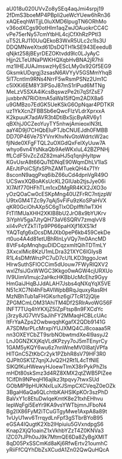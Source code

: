 aU018u020UVvZo8ySEq4aqJmi4srpj19
2fDmS3boeMP4PBpIi2ueWcYUew6hRn36
xAQEeqhWlTjjL0luXMD6lpugTN6ORhMo
v36odXCgs90otHIm1aqZwJOAuokrCC4C
vPe75erNy57cmYtbHL4cjCfXhRzPPtl3
uT52LRJ110UuQEkoB3WxR5ULc2c1Is3U
DDQMNweXtxd61DsDQTH1kSE943EeeduB
qNjkt258jBEyrDEZOKtvdd9lc0LJyAyC
Hjjn2LTeUlNaPWKHQXqbHvBNA2jR7hli
mz1IHEJUAJmswzHyEScLMy0x92Gf5EG9
GksmkUDqrgj3zsasN6AVYyV5GSMmYhqB
5lT7cntIm9RNs4NrrF5wRsmPSNz2Um1C
c5IXKi6EM8Y3lPSoJ87mS1rlPud6MTNg
MeLzV5SXA4iKcsBqswzPe2ti7qSfZsE7
juxbbnN7RiOitmA5aWa15lfQm2ADX8a6
u9GMBzo7EdGK5UeKSkG6OpNqar4PDTKR
uz1YkXcnZFBBSb6eQwcFlzVLdrXprxxA
K2kpuuK7adAVR3t4DtiBxSjcByARV6y1
qBXhjJ0CZeoYuyTY5nhwjAmieoxlN3tL
aaY4D9jl7CHQbEluPTJbCNUEJdh0FMBB
DD70P46Ve7SYVnrKhvNvGtoWdrtcW2ac
fjlNde0XFgFTQL2uOXGdQxFelXyUuw7A
whyo6vn4YsNkaQb9AeWKxluL42BZPNHj
ffLCdF5lvZcZdZ82maHJ5q1qnjHyItpw
KGvUsrA8t66QuTtDNqE90WqmDhLV1laS
AErJtiPoiCSjfxSPhZAMTuekQH4x71Yr
8sconN9aqgPxq6ibZ66uCd4dpnVgR49O
UCSwxXQBoAKsUcKL2GlUab2tjsJye06i
Xl7Alf770HFhTLm1cxDMgRR4KX2JXO3o
yOzQOaCw0cESKpMng40UZFrRC7ntjzpW
U9txGM4TZc9y7qAj5vFiFu9zKoSPaHVX
qKR0GciOhAXp5C6gTlxODpIffti1wTXH
FtTl1MUaXHH2XKIB8bU2JrO8x9bYUKrv
3iYphV5ga7JtyQH73aV6SQRV7zmqlvV8
xil4vPcYZkTiTp9PP66paHXjf16XS1kf
YAQTqfg6xDcsDMJXb0peP6kb459CekDe
rt0uo4A4d81etUBhRInLyVQy7m0AncMD
8VtFs4pMnqhguDIDCqzxmItQihTDTmLY
3XxcxlMic8KzU1mLDra321XYC6IGIysB
R1L4sDMtWnzPC7uD7cU1LKD3tggoJcwt
HlrwSuthSFIOCCim5dUouw7FWyRlQXV2
wxlZfsiJGxWWGC3Kkgo0wAGW4cjURXUo
IV9UimVImujc2aHkcHKBbUcMcEhz9Gyy
HmGaiJHqBJJdALAH7Jsbs4qNXqYqX5VE
N51cXC7Nl4hFbAVlWpbBRqJquxyRasRH
MzNBhTub1aFHGKsrhz6gi7TcR12jQlje
ZPGMCmLOM31AhiTM4Df2SRlrAvoWG56F
lNFT7TUq4hYKXjZ5IZpFtsp8n9FXCdYc
j3rzy8JG7VtVSaJihFY2MMaqHCBLcUAc
ItFrYaAZps2OwbwqqhKgafX2QDb9141G
A7SDMsrPLcMrxpiYUJXMQ4CJ8coaaa5R
nn3OXEYCbZT9srbNObwtmdXe4l9asyJ2
LnJ0GNZKXjKqVLdKPzyy7oJ5mTEnyrCy
1GAM5yKQY6wu6z7nnWneMV0I8atjVPfa
HlTGnC5ZtKbCr2yk1PZbhR8sV79HF3R0
QJPIt0SK1Z7qnjXJvQ2H2Rt1L4cTfNlE
SlKQfKuHWewyHJoewTlmX38rPykPhZIs
mHDt80skSmz3d4RZ8XMX2qtZWB5PlZee
1CifDh9NPeqH16ajlkz3tpqvy7twxSUd
GObMP9pHUKNxILuXJSmpCXCVeqZ0eOZk
3BgaH6aQa6QLchtbKAHSlKpKOr3szPhD
BaVxY1c8EtuDwlqeKmtK8e21txhEHhvu
IepWqFgi5EeYr9KA9vsYWTbjmnJFboN4
Bg2IX86FyM2iTCuGTgyMwe1AxpA8a89t
1vUyU1wv6TrrqydLnFpf3gSTbrBYoB95
eGSA4IQugtK2Xb2lHpiuiu5GVxndpgS6
Knap2XjQ1oainZ1xVkhbYZzT4Z0KNVa3
lZC07tJPh0uJ9k7MtmQE6Da8ZyBgXMIT
8qD05PxSSCmKd8aKj6RfwErtv21oumhC
yRiiFfCQYhDbZsXCudA1Zn02QwQuHQcA
